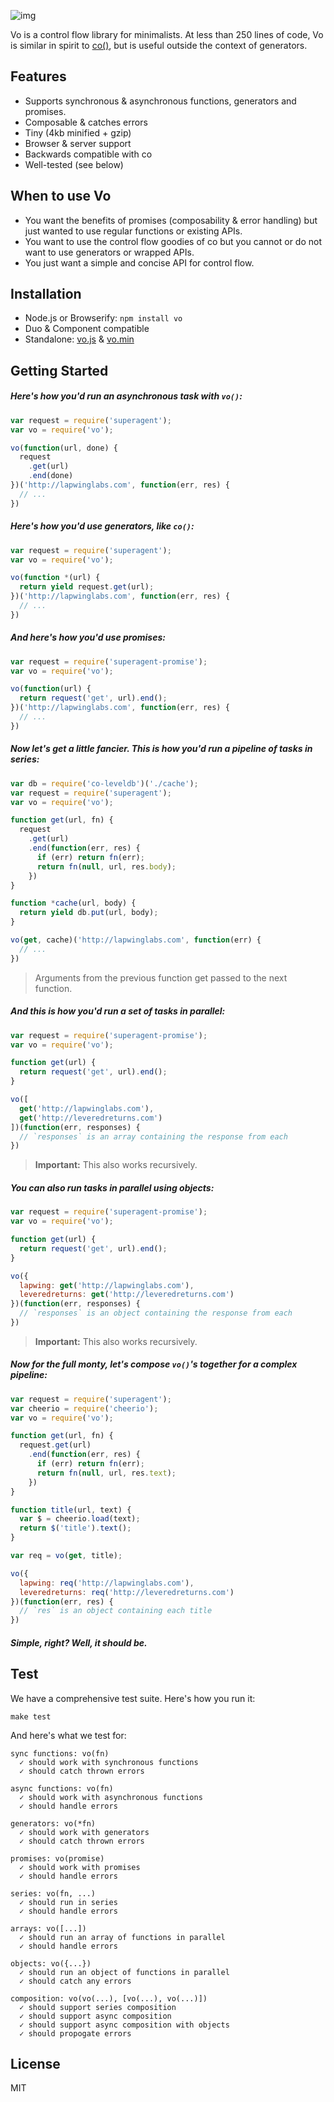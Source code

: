 
![img](https://cldup.com/GbKb42jNdt.png)

Vo is a control flow library for minimalists. At less than 250 lines of code, Vo is similar in spirit to [co()](https://github.com/visionmedia/co), but is useful outside the context of generators.

## Features

- Supports synchronous & asynchronous functions, generators and promises.
- Composable & catches errors
- Tiny (4kb minified + gzip)
- Browser & server support
- Backwards compatible with co
- Well-tested (see below)

## When to use Vo

- You want the benefits of promises (composability & error handling) but just wanted to use regular functions or existing APIs.
- You want to use the control flow goodies of co but you cannot or do not want to use generators or wrapped APIs.
- You just want a simple and concise API for control flow.

## Installation

- Node.js or Browserify: `npm install vo`
- Duo & Component compatible
- Standalone: [vo.js](dist/vo.js) & [vo.min](dist/vo.min.js)

## Getting Started

##### Here's how you'd run an asynchronous task with `vo()`:

```js
var request = require('superagent');
var vo = require('vo');

vo(function(url, done) {
  request
    .get(url)
    .end(done)
})('http://lapwinglabs.com', function(err, res) {
  // ...
})
```

##### Here's how you'd use generators, like `co()`:

```js
var request = require('superagent');
var vo = require('vo');

vo(function *(url) {
  return yield request.get(url);
})('http://lapwinglabs.com', function(err, res) {
  // ...
})
```

##### And here's how you'd use promises:

```js
var request = require('superagent-promise');
var vo = require('vo');

vo(function(url) {
  return request('get', url).end();
})('http://lapwinglabs.com', function(err, res) {
  // ...
})
```

##### Now let's get a little fancier. This is how you'd run a pipeline of tasks in series:

```js
var db = require('co-leveldb')('./cache');
var request = require('superagent');
var vo = require('vo');

function get(url, fn) {
  request
    .get(url)
    .end(function(err, res) {
      if (err) return fn(err);
      return fn(null, url, res.body);
    })
}

function *cache(url, body) {
  return yield db.put(url, body);
}

vo(get, cache)('http://lapwinglabs.com', function(err) {
  // ...
})
```

> Arguments from the previous function get passed to
> the next function.

##### And this is how you'd run a set of tasks in parallel:

```js
var request = require('superagent-promise');
var vo = require('vo');

function get(url) {
  return request('get', url).end();
}

vo([
  get('http://lapwinglabs.com'),
  get('http://leveredreturns.com')
])(function(err, responses) {
  // `responses` is an array containing the response from each
})
```

> **Important:** This also works recursively.

##### You can also run tasks in parallel using objects:

```js
var request = require('superagent-promise');
var vo = require('vo');

function get(url) {
  return request('get', url).end();
}

vo({
  lapwing: get('http://lapwinglabs.com'),
  leveredreturns: get('http://leveredreturns.com')
})(function(err, responses) {
  // `responses` is an object containing the response from each
})
```

> **Important:** This also works recursively.

##### Now for the full monty, let's compose `vo()`'s together for a complex pipeline:

```js
var request = require('superagent');
var cheerio = require('cheerio');
var vo = require('vo');

function get(url, fn) {
  request.get(url)
    .end(function(err, res) {
      if (err) return fn(err);
      return fn(null, url, res.text);
    })
}

function title(url, text) {
  var $ = cheerio.load(text);
  return $('title').text();
}

var req = vo(get, title);

vo({
  lapwing: req('http://lapwinglabs.com'),
  leveredreturns: req('http://leveredreturns.com')
})(function(err, res) {
  // `res` is an object containing each title
})
```

##### Simple, right? Well, it should be.

## Test

We have a comprehensive test suite. Here's how you run it:

```
make test
```

And here's what we test for:

```
sync functions: vo(fn)
  ✓ should work with synchronous functions
  ✓ should catch thrown errors

async functions: vo(fn)
  ✓ should work with asynchronous functions
  ✓ should handle errors

generators: vo(*fn)
  ✓ should work with generators
  ✓ should catch thrown errors

promises: vo(promise)
  ✓ should work with promises
  ✓ should handle errors

series: vo(fn, ...)
  ✓ should run in series
  ✓ should handle errors

arrays: vo([...])
  ✓ should run an array of functions in parallel
  ✓ should handle errors

objects: vo({...})
  ✓ should run an object of functions in parallel
  ✓ should catch any errors

composition: vo(vo(...), [vo(...), vo(...)])
  ✓ should support series composition
  ✓ should support async composition
  ✓ should support async composition with objects
  ✓ should propogate errors
```

## License

MIT
